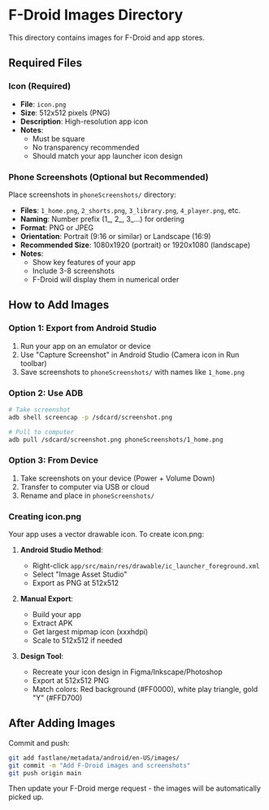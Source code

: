 # F-Droid Images Directory

This directory contains images for F-Droid and app stores.

## Required Files

### Icon (Required)
- **File**: `icon.png`
- **Size**: 512x512 pixels (PNG)
- **Description**: High-resolution app icon
- **Notes**: 
  - Must be square
  - No transparency recommended
  - Should match your app launcher icon design

### Phone Screenshots (Optional but Recommended)
Place screenshots in `phoneScreenshots/` directory:
- **Files**: `1_home.png`, `2_shorts.png`, `3_library.png`, `4_player.png`, etc.
- **Naming**: Number prefix (1_, 2_, 3_...) for ordering
- **Format**: PNG or JPEG
- **Orientation**: Portrait (9:16 or similar) or Landscape (16:9)
- **Recommended Size**: 1080x1920 (portrait) or 1920x1080 (landscape)
- **Notes**:
  - Show key features of your app
  - Include 3-8 screenshots
  - F-Droid will display them in numerical order

## How to Add Images

### Option 1: Export from Android Studio
1. Run your app on an emulator or device
2. Use "Capture Screenshot" in Android Studio (Camera icon in Run toolbar)
3. Save screenshots to `phoneScreenshots/` with names like `1_home.png`

### Option 2: Use ADB
```bash
# Take screenshot
adb shell screencap -p /sdcard/screenshot.png

# Pull to computer
adb pull /sdcard/screenshot.png phoneScreenshots/1_home.png
```

### Option 3: From Device
1. Take screenshots on your device (Power + Volume Down)
2. Transfer to computer via USB or cloud
3. Rename and place in `phoneScreenshots/`

### Creating icon.png
Your app uses a vector drawable icon. To create icon.png:

1. **Android Studio Method**:
   - Right-click `app/src/main/res/drawable/ic_launcher_foreground.xml`
   - Select "Image Asset Studio"
   - Export as PNG at 512x512

2. **Manual Export**:
   - Build your app
   - Extract APK
   - Get largest mipmap icon (xxxhdpi)
   - Scale to 512x512 if needed

3. **Design Tool**:
   - Recreate your icon design in Figma/Inkscape/Photoshop
   - Export at 512x512 PNG
   - Match colors: Red background (#FF0000), white play triangle, gold "Y" (#FFD700)

## After Adding Images

Commit and push:
```bash
git add fastlane/metadata/android/en-US/images/
git commit -m "Add F-Droid images and screenshots"
git push origin main
```

Then update your F-Droid merge request - the images will be automatically picked up.
